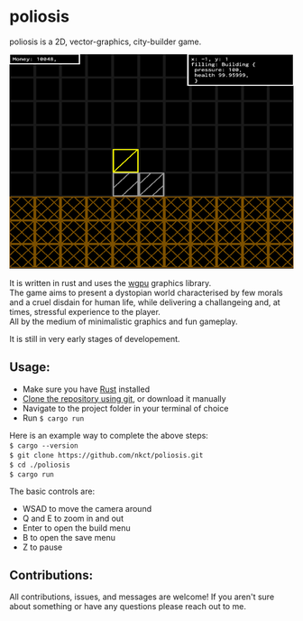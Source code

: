 # poliosis
poliosis is a 2D, vector-graphics, city-builder game.

![screenshot](poliosis_screenshot.png)

It is written in rust and uses the [wgpu](https://wgpu.rs) graphics library.  
The game aims to present a dystopian world characterised by few morals and a cruel disdain for human life, while delivering a challangeing and, at times, stressful experience to the player.  
All by the medium of minimalistic graphics and fun gameplay.  

It is still in very early stages of developement.

## Usage:
* Make sure you have [Rust](https://www.rust-lang.org/tools/install) installed
* [Clone the repository using git](https://docs.github.com/en/repositories/creating-and-managing-repositories/cloning-a-repository), or download it manually 
* Navigate to the project folder in your terminal of choice
* Run `$ cargo run`
  
Here is an example way to complete the above steps:  
`$ cargo --version`  
`$ git clone https://github.com/nkct/poliosis.git`  
`$ cd ./poliosis`  
`$ cargo run`  

The basic controls are:
* WSAD to move the camera around
* Q and E to zoom in and out
* Enter to open the build menu
* B to open the save menu
* Z to pause

## Contributions:
All contributions, issues, and messages are welcome! If you aren't sure about something or have any questions please reach out to me.
